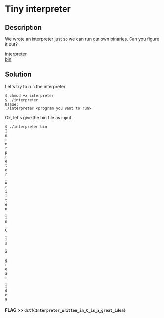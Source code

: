 # Tiny interpreter

## Description

We wrote an interpreter just so we can run our own binaries. Can you figure it out?

[interpreter](interpreter) \
[bin](bin)

## Solution

Let's try to run the interpreter

```console
$ chmod +x interpreter 
$ ./interpreter 
Usage:
./interpreter <program you want to run>
```

Ok, let's give the bin file as input

```
$ ./interpreter bin
I
n
t
e
r
p
r
e
t
e
r
_
w
r
i
t
t
e
n
_
i
n
_
C
_
i
s
_
a
_
g
r
e
a
t
_
i
d
e
a
```

#### **FLAG >>** `dctf{Interpreter_written_in_C_is_a_great_idea}`